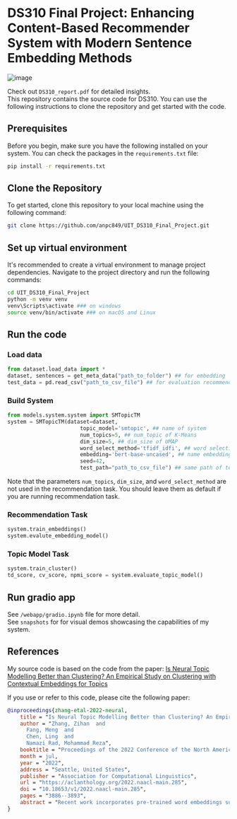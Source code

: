 
# DS310 Final Project: Enhancing Content-Based Recommender System with Modern Sentence Embedding Methods

![image](https://github.com/anpc849/UIT_DS310_Final_Project/assets/160831531/89ed4ba4-e8f3-44af-b63d-c82c81d24a36)






Check out `DS310_report.pdf` for detailed insights.
<br>
This repository contains the source code for DS310. You can use the following instructions to clone the repository and get started with the code.

## Prerequisites
Before you begin, make sure you have the following installed on your system. You can check the packages in the `requirements.txt` file:

```bash
pip install -r requirements.txt
```

## Clone the Repository
To get started, clone this repository to your local machine using the following command:

```bash
git clone https://github.com/anpc849/UIT_DS310_Final_Project.git
```

## Set up virtual environment
It's recommended to create a virtual environment to manage project dependencies. Navigate to the project directory and run the following commands:
```bash
cd UIT_DS310_Final_Project
python -m venv venv
venv\Scripts\activate ### on windows
source venv/bin/activate ### on macOS and Linux
```
## Run the code
### Load data
``` python
from dataset.load_data import *
dataset, sentences = get_meta_data("path_to_folder") ## for embedding
test_data = pd.read_csv("path_to_csv_file") ## for evaluation recommendation task
```
### Build System
``` python
from models.system.system import SMTopicTM
system = SMTopicTM(dataset=dataset,
                       topic_model='smtopic', ## name of system
                       num_topics=5, ## num_topic of K-Means
                       dim_size=5, ## dim_size of UMAP
                       word_select_method='tfidf_idfi', ## word selection method
                       embedding='bert-base-uncased', ## name embedding
                       seed=42,
                       test_path="path_to_csv_file") ## same path of test_data
```
Note that the parameters `num_topics`, `dim_size`, and `word_select_method` are not used in the recommendation task. You should leave them as default if you are running recommendation task.

### Recommendation Task
```python
system.train_embeddings()
system.evalute_embedding_model()
```
### Topic Model Task
```python
system.train_cluster()
td_score, cv_score, npmi_score = system.evaluate_topic_model()
```
## Run gradio app
See `/webapp/gradio.ipynb` file for more detail.
<br>
See `snapshots` for  for visual demos showcasing the capabilities of my system.

## References
My source code is based on the code from the paper: [Is Neural Topic Modelling Better than Clustering? An Empirical Study on Clustering with Contextual Embeddings for Topics](https://aclanthology.org/2022.naacl-main.285.pdf)

If you use or refer to this code, please cite the following paper:
```bibtex
@inproceedings{zhang-etal-2022-neural,
    title = "Is Neural Topic Modelling Better than Clustering? An Empirical Study on Clustering with Contextual Embeddings for Topics",
    author = "Zhang, Zihan  and
      Fang, Meng  and
      Chen, Ling  and
      Namazi Rad, Mohammad Reza",
    booktitle = "Proceedings of the 2022 Conference of the North American Chapter of the Association for Computational Linguistics: Human Language Technologies",
    month = jul,
    year = "2022",
    address = "Seattle, United States",
    publisher = "Association for Computational Linguistics",
    url = "https://aclanthology.org/2022.naacl-main.285",
    doi = "10.18653/v1/2022.naacl-main.285",
    pages = "3886--3893",
    abstract = "Recent work incorporates pre-trained word embeddings such as BERT embeddings into Neural Topic Models (NTMs), generating highly coherent topics. However, with high-quality contextualized document representations, do we really need sophisticated neural models to obtain coherent and interpretable topics? In this paper, we conduct thorough experiments showing that directly clustering high-quality sentence embeddings with an appropriate word selecting method can generate more coherent and diverse topics than NTMs, achieving also higher efficiency and simplicity.",
}
```
